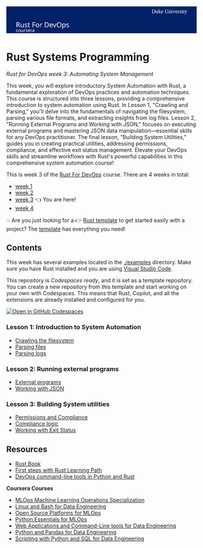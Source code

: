 # [![Coursera Course](./assets/banner.svg)](https://insight.paiml.com/prr?utm_source=GitHub "Coursera Course")


# Rust Systems Programming

_Rust for DevOps week 3: Automating System Management_

This week, you will explore introductory System Automation with Rust, a fundamental exploration of DevOps practices and automation techniques. This course is structured into three lessons, providing a comprehensive introduction to system automation using Rust. In Lesson 1, "Crawling and Parsing," you'll delve into the fundamentals of navigating the filesystem, parsing various file formats, and extracting insights from log files. Lesson 2, "Running External Programs and Working with JSON," focuses on executing external programs and mastering JSON data manipulation—essential skills for any DevOps practitioner. The final lesson, "Building System Utilities," guides you in creating practical utilities, addressing permissions, compliance, and effective exit status management. Elevate your DevOps skills and streamline workflows with Rust's powerful capabilities in this comprehensive system automation course!

This is week 3 of the [Rust For DevOps](https://insight.paiml.com/prr?utm_source=GitHub "Coursera Course") course. There are 4 weeks in total:

- [week 1](https://github.com/alfredodeza/rust-setup) 
- [week 2](https://github.com/alfredodeza/rust-monitoring-logging)
- [week 3](https://github.com/alfredodeza/rust-systems-programming/) 👈 You are here!
- [week 4](https://github.com/alfredodeza/advanced-ci-cd-concepts)

💡 Are you just looking for a 👉 [Rust template](https://github.com/alfredodeza/rust-template) to get started easily with a project? The [template](https://github.com/alfredodeza/rust-template) has everything you need!


## Contents
This week has several examples located in the [./examples](./examples) directory. Make sure you have Rust installed and you are using [Visual Studio Code](https://code.visualstudio.com/?WT.mc_id=academic-0000-alfredodeza).

This repository is *Codespaces ready*, and it is set as a template repository. You can create a new repository from this template and start working on your own with Codespaces. This means that Rust, Copilot, and all the extensions are already installed and configured for you.

[![Open in GitHub Codespaces](https://github.com/codespaces/badge.svg)](https://codespaces.new/alfredodeza/rust-systems-programming)


### Lesson 1: Introduction to System Automation
- [Crawling the filesystem](./examples/1-crawl)
- [Parsing files](./examples/2-parsing)
- [Parsing logs](./examples/3-parsing-log-files)

### Lesson 2: Running external programs
- [External programs](./examples/5-external-programs)
- [Working with JSON](./examples/6-json)

### Lesson 3: Building System utilities
- [Permissions and Compliance](./examples/7-compliance)
- [Compliance logic](./examples/8-compliance-logic)
- [Working with Exit Status](./examples/9-exit-status)


## Resources

- [Rust Book](https://doc.rust-lang.org/book/)
- [First steps with Rust Learning Path](https://learn.microsoft.com/training/paths/rust-first-steps/?WT.mc_id=academic-0000-alfredodeza)
- [DevOps command-line tools in Python and Rust](https://learning.oreilly.com/videos/devops-command-line-tools/28037639VIDEOPAIML/)

**Coursera Courses**

- [MLOps Machine Learning Operations Specialization](https://www.coursera.org/specializations/mlops-machine-learning-duke)
- [Linux and Bash for Data Engineering](https://www.coursera.org/learn/linux-and-bash-for-data-engineering-duke)
- [Open Source Platforms for MLOps](https://www.coursera.org/learn/open-source-platforms-duke)
- [Python Essentials for MLOps](https://www.coursera.org/learn/python-essentials-mlops-duke)
- [Web Applications and Command-Line tools for Data Engineering](https://www.coursera.org/learn/web-app-command-line-tools-for-data-engineering-duke)
- [Python and Pandas for Data Engineering](https://www.coursera.org/learn/python-and-pandas-for-data-engineering-duke)
- [Scripting with Python and SQL for Data Engineering](https://www.coursera.org/learn/scripting-with-python-sql-for-data-engineering-duke)
